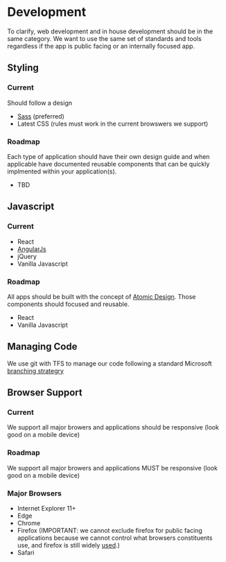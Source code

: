 # Development
To clarify, web development and in house development should be in the same category. We want to use the same set of standards and tools regardless if the app is public facing or an internally focused app.

## Styling

### Current
Should follow a design 

- [Sass](https://sass-lang.com/) (preferred)
- Latest CSS (rules must work in the current browswers we support)

### Roadmap
Each type of application should have their own design guide and when applicable have documented reusable components that can be quickly implmented within your application(s).

- TBD

## Javascript

### Current
- React
- [AngularJs](https://angularjs.org/)
- jQuery
- Vanilla Javascript

### Roadmap
All apps should be built with the concept of [Atomic Design](http://bradfrost.com/blog/post/atomic-web-design/). Those components should focused and reusable.

- React
- Vanilla Javascript

## Managing Code
We use git with TFS to manage our code following a standard Microsoft [branching strategry](https://docs.microsoft.com/en-us/vsts/git/concepts/git-branching-guidance?view=vsts)

## Browser Support

### Current
We support all major browers and applications should be responsive (look good on a mobile device)

### Roadmap
We support all major browers and applications MUST be responsive (look good on a mobile device)

### Major Browsers
- Internet Explorer 11+
- Edge
- Chrome
- Firefox (IMPORTANT: we cannot exclude firefox for public facing applications because we cannot control what browsers constituents use, and firefox is still widely [used](https://www.stetic.com/market-share/browser/).)
- Safari
